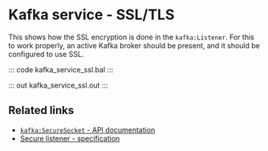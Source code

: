 # Kafka service - SSL/TLS

This shows how the SSL encryption is done in the `kafka:Listener`. For this to work properly, an active Kafka broker should be present, and it should be configured to use SSL.

::: code kafka_service_ssl.bal :::

::: out kafka_service_ssl.out :::

## Related links
- [`kafka:SecureSocket` - API documentation](https://lib.ballerina.io/ballerinax/kafka/3.4.0/records/SecureSocket)
- [Secure listener - specification](https://github.com/ballerina-platform/module-ballerinax-kafka/blob/master/docs/spec/spec.md#4312-secure-listener)
